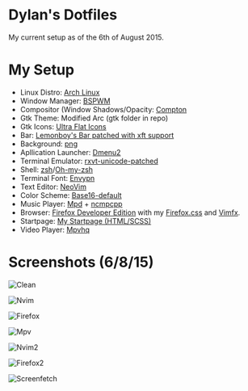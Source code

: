 # Dylan's Dotfiles
My current setup as of the 6th of August 2015.

# My Setup

* Linux Distro: [Arch Linux](https://www.archlinux.org/)
* Window Manager: [BSPWM](https://github.com/baskerville/bspwm)
* Compositor (Window Shadows/Opacity: [Compton](https://github.com/chjj/compton)
* Gtk Theme: Modified Arc (gtk folder in repo)
* Gtk Icons: [Ultra Flat Icons](https://aur.archlinux.org/packages/ultra-flat-icons/)
* Bar: [Lemonboy's Bar patched with xft support](https://github.com/krypt-n/bar)
* Background: [png](https://u.teknik.io/TM6wD9.png)
* Apllication Launcher: [Dmenu2](https://github.com/mrshankly/dmenu2)
* Terminal Emulator: [rxvt-unicode-patched](https://aur.archlinux.org/packages/rxvt-unicode-patched/)
* Shell: [zsh](http://www.zsh.org/)/[Oh-my-zsh](http://ohmyz.sh/)
* Terminal Font: [Envypn](http://ywstd.fr/me/#envypn)
* Text Editor: [NeoVim](https://github.com/neovim/neovim)
* Color Scheme: [Base16-default](https://chriskempson.github.io/base16)
* Music Player: [Mpd](http://www.musicpd.org/) + [ncmpcpp](http://ncmpcpp.rybczak.net/)
* Browser: [Firefox Developer Edition](https://nightly.mozilla.org/) with my [Firefox.css](https://github.com/dylanaraps/dotfiles/blob/master/.config/firefox/firefox.css) and [Vimfx](https://github.com/akhodakivskiy/VimFx).
* Startpage: [My Startpage (HTML/SCSS)](https://github.com/dylanaraps/startpage)
* Video Player: [Mpvhq](https://github.com/haasn/mpvhq)

# Screenshots (6/8/15)

![Clean](https://u.teknik.io/f5HyeT.png)

![Nvim](https://u.teknik.io/PcRovR.png)

![Firefox](https://u.teknik.io/sL4IGw.png)

![Mpv](https://u.teknik.io/7okm7V.png)

![Nvim2](https://u.teknik.io/1iH3bW.png)

![Firefox2](https://u.teknik.io/CfO8q8.png)

![Screenfetch](https://u.teknik.io/zqHlCJ.png)

